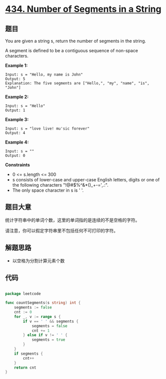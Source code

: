 # [434. Number of Segments in a String](https://leetcode.com/problems/number-of-segments-in-a-string/)


## 题目

You are given a string s, return the number of segments in the string.

A segment is defined to be a contiguous sequence of non-space characters.

**Example 1:**

    Input: s = "Hello, my name is John"
    Output: 5
    Explanation: The five segments are ["Hello,", "my", "name", "is", "John"]

**Example 2:**

    Input: s = "Hello"
    Output: 1

**Example 3:**

    Input: s = "love live! mu'sic forever"
    Output: 4

**Example 4:**

    Input: s = ""
    Output: 0

**Constraints**

 - 0 <= s.length <= 300
 - s consists of lower-case and upper-case English letters, digits or one of the following characters "!@#$%^&*()_+-=',.:".
 - The only space character in s is ' '.

## 题目大意

统计字符串中的单词个数，这里的单词指的是连续的不是空格的字符。

请注意，你可以假定字符串里不包括任何不可打印的字符。

## 解题思路

- 以空格为分割计算元素个数

## 代码

```go

package leetcode

func countSegments(s string) int {
    segments := false
    cnt := 0
    for _, v := range s {
        if v == ' ' && segments {
            segments = false
            cnt += 1
        } else if v != ' ' {
            segments = true
        }
    }
    if segments {
        cnt++
    }
    return cnt
}

```